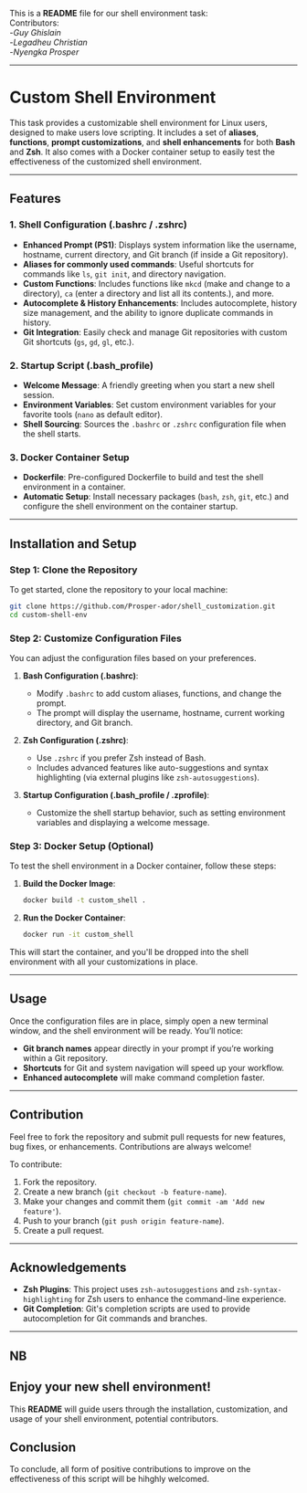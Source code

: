 This is a **README** file for our shell environment task:  
Contributors:  
-*Guy Ghislain*  
-*Legadheu Christian*  
-*Nyengka Prosper*  

---

# Custom Shell Environment

This task provides a customizable shell environment for Linux users, designed to make users love scripting. It includes a set of **aliases**, **functions**, **prompt customizations**, and **shell enhancements** for both **Bash** and **Zsh**. It also comes with a Docker container setup to easily test the effectiveness of the customized shell environment.

---

## Features

### 1. **Shell Configuration (.bashrc / .zshrc)**
- **Enhanced Prompt (PS1)**: Displays system information like the username, hostname, current directory, and Git branch (if inside a Git repository).
- **Aliases for commonly used commands**: Useful shortcuts for commands like `ls`, `git init`, and directory navigation.
- **Custom Functions**: Includes functions like `mkcd` (make and change to a directory), `ca` (enter a directory and list all its contents.), and more.
- **Autocomplete & History Enhancements**: Includes autocomplete, history size management, and the ability to ignore duplicate commands in history.
- **Git Integration**: Easily check and manage Git repositories with custom Git shortcuts (`gs`, `gd`, `gl`, etc.).

### 2. **Startup Script (.bash_profile)**
- **Welcome Message**: A friendly greeting when you start a new shell session.
- **Environment Variables**: Set custom environment variables for your favorite tools (`nano` as default editor).
- **Shell Sourcing**: Sources the `.bashrc` or `.zshrc` configuration file when the shell starts.

### 3. **Docker Container Setup**
- **Dockerfile**: Pre-configured Dockerfile to build and test the shell environment in a container.
- **Automatic Setup**: Install necessary packages (`bash`, `zsh`, `git`, etc.) and configure the shell environment on the container startup.

---

## Installation and Setup

### Step 1: Clone the Repository

To get started, clone the repository to your local machine:

```bash
git clone https://github.com/Prosper-ador/shell_customization.git
cd custom-shell-env
```

### Step 2: Customize Configuration Files

You can adjust the configuration files based on your preferences.

1. **Bash Configuration (.bashrc)**:
   - Modify `.bashrc` to add custom aliases, functions, and change the prompt.
   - The prompt will display the username, hostname, current working directory, and Git branch.

2. **Zsh Configuration (.zshrc)**:
   - Use `.zshrc` if you prefer Zsh instead of Bash.
   - Includes advanced features like auto-suggestions and syntax highlighting (via external plugins like `zsh-autosuggestions`).

3. **Startup Configuration (.bash_profile / .zprofile)**:
   - Customize the shell startup behavior, such as setting environment variables and displaying a welcome message.

### Step 3: Docker Setup (Optional)

To test the shell environment in a Docker container, follow these steps:

1. **Build the Docker Image**:

    ```bash
    docker build -t custom_shell .
    ```

2. **Run the Docker Container**:

    ```bash
    docker run -it custom_shell
    ```

This will start the container, and you'll be dropped into the shell environment with all your customizations in place.

---
## Usage

Once the configuration files are in place, simply open a new terminal window, and the shell environment will be ready. You’ll notice:

- **Git branch names** appear directly in your prompt if you’re working within a Git repository.
- **Shortcuts** for Git and system navigation will speed up your workflow.
- **Enhanced autocomplete** will make command completion faster.

---

## Contribution

Feel free to fork the repository and submit pull requests for new features, bug fixes, or enhancements. Contributions are always welcome!

To contribute:

1. Fork the repository.
2. Create a new branch (`git checkout -b feature-name`).
3. Make your changes and commit them (`git commit -am 'Add new feature'`).
4. Push to your branch (`git push origin feature-name`).
5. Create a pull request.

---

## Acknowledgements

- **Zsh Plugins**: This project uses `zsh-autosuggestions` and `zsh-syntax-highlighting` for Zsh users to enhance the command-line experience.
- **Git Completion**: Git's completion scripts are used to provide autocompletion for Git commands and branches.

---

## NB
Enjoy your new shell environment!
---

This **README** will guide users through the installation, customization, and usage of your shell environment,  potential contributors.

## Conclusion
To conclude, all form of positive contributions to improve on the effectiveness of this script will be hihghly welcomed.
